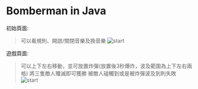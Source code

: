 # Bomberman in Java
初始頁面:
> 可以看規則、開啟/關閉音樂及換音樂
![start](https://i.imgur.com/dY0Z8Fc.png)  

遊戲頁面:
> 可以上下左右移動，並可放置炸彈(放置後3秒爆炸，波及範圍為上下左右兩格)
> 將三隻敵人殲滅即可獲勝
> 被敵人碰觸到或是被炸彈波及到則失敗
![start](https://i.imgur.com/LKw1m3V.png)  

